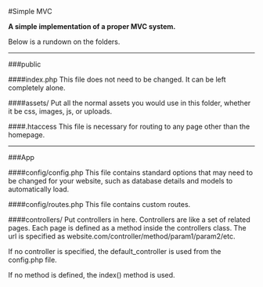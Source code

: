 #Simple MVC

**A simple implementation of a proper MVC system.**

Below is a rundown on the folders.

---

###public

####index.php
This file does not need to be changed. It can be left completely alone.

####assets/
Put all the normal assets you would use in this folder, whether it be css, images, js, or uploads.

####.htaccess
This file is necessary for routing to any page other than the homepage.

---

###App

####config/config.php
This file contains standard options that may need to be changed for your website, such as database details and models to automatically load.

####config/routes.php
This file contains custom routes.

####controllers/
Put controllers in here. Controllers are like a set of related pages. Each page is defined as a method inside the controllers class. The url is specified as website.com/controller/method/param1/param2/etc. 

If no controller is specified, the default_controller is used from the config.php file.

If no method is defined, the index() method is used.